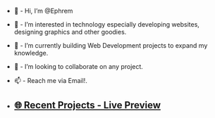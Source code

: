 - 👋  -  Hi, I’m @Ephrem
- 👀  -  I’m interested in technology especially developing websites, designing graphics and  other goodies.
- 🌱  -  I’m currently building Web Development projects to expand my knowledge.
- 💞️  -  I’m looking to collaborate on any project.
- 📫  -  Reach me via  Email!.

- ## [🌐 Recent Projects - Live Preview ](https://marvel-eb.github.io/WebDevelopment_TechGrounds/)
<!---
marvel-eb/marvel-eb is a ✨ special ✨ repository because its `README.md` (this file) appears on your GitHub profile.
You can click the Preview link to take a look at your changes.
--->
